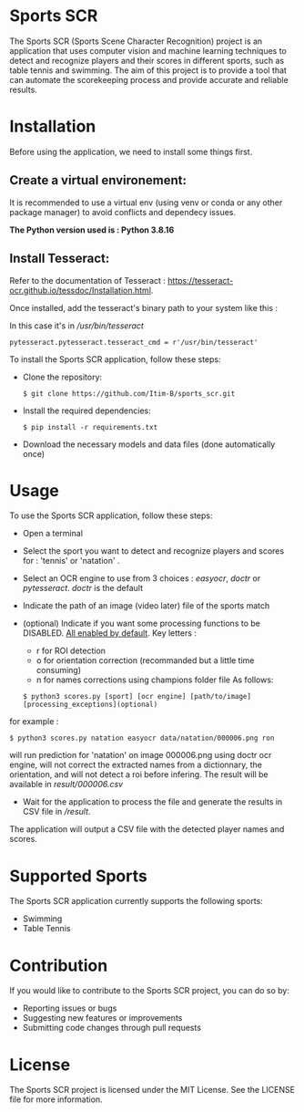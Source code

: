 # Sports SCR

The Sports SCR (Sports Scene Character Recognition) project is an application that uses computer vision and machine learning techniques to detect and recognize players and their scores in different sports, such as table tennis and swimming. The aim of this project is to provide a tool that can automate the scorekeeping process and provide accurate and reliable results.

# Installation

Before using the application, we need to install some things first.

## Create a virtual environement:

It is recommended to use a virtual env (using venv or conda or any other package manager) to avoid conflicts and dependecy issues.

**The Python version used is : Python 3.8.16**

## Install Tesseract:

Refer to the documentation of Tesseract : https://tesseract-ocr.github.io/tessdoc/Installation.html.

Once installed, add the tesseract's binary path to your system like this :

In this case it's in */usr/bin/tesseract*

```
pytesseract.pytesseract.tesseract_cmd = r'/usr/bin/tesseract'
```

To install the Sports SCR application, follow these steps:

- Clone the repository:

    ```console
    $ git clone https://github.com/Itim-B/sports_scr.git
    ```

- Install the required dependencies: 

    ```console
    $ pip install -r requirements.txt
    ```
- Download the necessary models and data files (done automatically once)

# Usage

To use the Sports SCR application, follow these steps:

- Open a terminal
- Select the sport you want to detect and recognize players and scores for : 'tennis' or 'natation' .
- Select an OCR engine to use from 3 choices : *easyocr*, *doctr* or *pytesseract*. *doctr* is the default
- Indicate the path of an image (video later) file of the sports match
- (optional) Indicate if you want some processing functions to be DISABLED. <u>All enabled by default</u>. Key letters : 
    - r for ROI detection
    - o for orientation correction (recommanded but a little time consuming)
    - n for names corrections using champions folder file
As follows:

    ```console
    $ python3 scores.py [sport] [ocr engine] [path/to/image] [processing_exceptions](optional)
    ```

for example : 

```console
$ python3 scores.py natation easyocr data/natation/000006.png ron
```

will run prediction for 'natation' on image 000006.png using doctr ocr engine, will not correct the extracted names from a dictionnary, the orientation, and will not detect a roi before infering. The result will be available in *result/000006.csv*

- Wait for the application to process the file and generate the results in CSV file in */result*.

The application will output a CSV file with the detected player names and scores.

# Supported Sports

The Sports SCR application currently supports the following sports:

- Swimming
- Table Tennis

# Contribution

If you would like to contribute to the Sports SCR project, you can do so by:

- Reporting issues or bugs
- Suggesting new features or improvements
- Submitting code changes through pull requests

# License
The Sports SCR project is licensed under the MIT License. 
See the LICENSE file for more information.